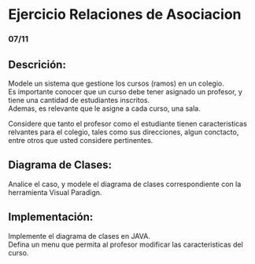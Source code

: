 # Ejercicio Relaciones de Asociacion

### 07/11

## Descrición:

Modele un sistema que gestione los cursos (ramos) en un colegio.  
Es importante conocer que un curso debe tener asignado un profesor, y tiene una cantidad de estudiantes inscritos.  
Ademas, es relevante que le asigne a cada curso, una sala.

Considere que tanto el profesor como el estudiante tienen caracteristicas relvantes para el colegio, tales como sus direcciones, algun conctacto, entre otros que usted considere pertinentes.

## Diagrama de Clases:

Analice el caso, y modele el diagrama de clases correspondiente con la herramienta Visual Paradign.

## Implementación:

Implemente el diagrama de clases en JAVA.  
Defina un menu que permita al profesor modificar las caracteristicas del curso.
